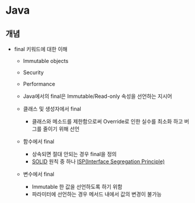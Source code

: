 # Java

## 개념

- final 키워드에 대한 이해

	- Immutable objects
	- Security
	- Performance
	- Java에서의 final은 Immutable/Read-only 속성을 선언하는 지시어

	- 클래스 및 생성자에서 final
		- 클래스와 메소드를 제한함으로써 Override로 인한 실수를 최소화 하고 버그를 줄이기 위해 선언

	- 함수에서 final
		- 상속되면 절대 안되는 경우 final을 정의
		- [SOLID](https://www.baeldung.com/solid-principles) 원칙 중
		  하나 [ISP(Interface Segregation Principle)](https://www.baeldung.com/java-interface-segregation)

	- 변수에서 final
		- Immutable 한 값을 선언하도록 하기 위함
		- 파라미터에 선언하는 경우 메서드 내에서 값의 변경이 불가능
